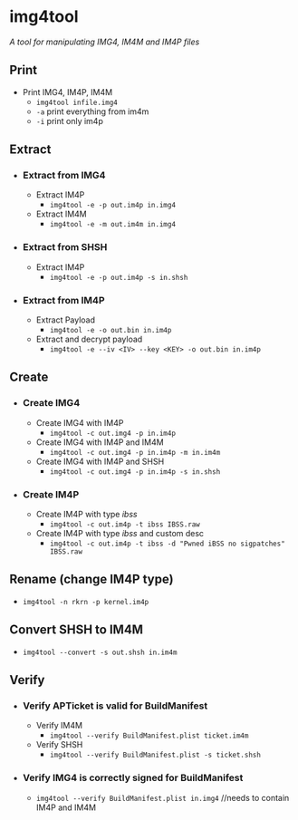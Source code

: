 # img4tool
_A tool for manipulating IMG4, IM4M and IM4P files_

## Print
* Print IMG4, IM4P, IM4M
  * `img4tool infile.img4`
  * `-a` print everything from im4m
  * `-i` print only im4p

## Extract
* ### Extract from IMG4
  * Extract IM4P
    * `img4tool -e -p out.im4p in.img4`
  * Extract IM4M
    * `img4tool -e -m out.im4m in.img4`  

* ### Extract from SHSH
  * Extract IM4P
    * `img4tool -e -p out.im4p -s in.shsh`

* ### Extract from IM4P
  * Extract Payload
    * `img4tool -e -o out.bin in.im4p`
  * Extract and decrypt payload
    * `img4tool -e --iv <IV> --key <KEY> -o out.bin in.im4p`

## Create
* ### Create IMG4
  * Create IMG4 with IM4P
    * `img4tool -c out.img4 -p in.im4p`
  * Create IMG4 with IM4P and IM4M
    * `img4tool -c out.img4 -p in.im4p -m in.im4m`
  * Create IMG4 with IM4P and SHSH
    * `img4tool -c out.img4 -p in.im4p -s in.shsh`
* ### Create IM4P
  * Create IM4P with type _ibss_
    * `img4tool -c out.im4p -t ibss IBSS.raw`
  * Create IM4P with type _ibss_ and custom desc
    * `img4tool -c out.im4p -t ibss -d "Pwned iBSS no sigpatches" IBSS.raw`

## Rename (change IM4P type)
* `img4tool -n rkrn -p kernel.im4p`

## Convert SHSH to IM4M
* `img4tool --convert -s out.shsh in.im4m`

## Verify
* ### Verify APTicket is valid for BuildManifest
  * Verify IM4M
    * `img4tool --verify BuildManifest.plist ticket.im4m`
  * Verify SHSH
    * `img4tool --verify BuildManifest.plist -s ticket.shsh`
* ### Verify IMG4 is correctly signed for BuildManifest
  * `img4tool --verify BuildManifest.plist in.img4` //needs to contain IM4P and IM4M
